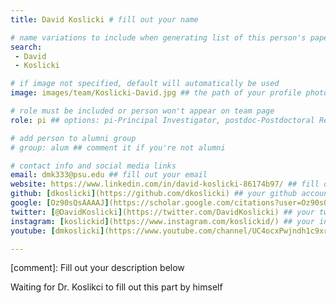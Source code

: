 ```yaml
---
title: David Koslicki # fill out your name

# name variations to include when generating list of this person's papers
search:
 - David
 - Koslicki

# if image not specified, default will automatically be used
image: images/team/Koslicki-David.jpg ## the path of your profile photo, please put it under 'images/team' and name it as firstname-lastname.jpg

# role must be included or person won't appear on team page
role: pi ## options: pi-Principal Investigator, postdoc-Postdoctoral Researcher, phd-PhD Student, masters-Master's Student, undergrad-Undergraduate Student, highschool-High School Student, programmer-Software Engineer

# add person to alumni group
# group: alum ## comment it if you're not alumni

# contact info and social media links
email: dmk333@psu.edu ## fill out your email
website: https://www.linkedin.com/in/david-koslicki-86174b97/ ## fill out the address of your pesonal website if you have or your linkedin profile if you like
github: [dkoslicki](https://github.com/dkoslicki) ## your github account if you like to put it on your profile
google: [Oz90sQsAAAAJ](https://scholar.google.com/citations?user=Oz90sQsAAAAJ&hl=en) ## your google scholar account if you like to put it on your profile
twitter: [@DavidKoslicki](https://twitter.com/DavidKoslicki) ## your twitter account if you like to put it on your profile
instagram: [koslickid](https://www.instagram.com/koslickid/) ## your instagram account if you like to put it on your profile
youtube: [dmkoslicki](https://www.youtube.com/channel/UC4ocxPwjndh1c9xr0HyD27Q)  ## your youtube account if you like to put it on your profile

---
```

[comment]: Fill out your description below 

Waiting for Dr. Koslikci to fill out this part by himself
